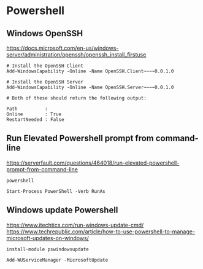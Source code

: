 # Powershell

## Windows OpenSSH

https://docs.microsoft.com/en-us/windows-server/administration/openssh/openssh_install_firstuse

```
# Install the OpenSSH Client
Add-WindowsCapability -Online -Name OpenSSH.Client~~~~0.0.1.0

# Install the OpenSSH Server
Add-WindowsCapability -Online -Name OpenSSH.Server~~~~0.0.1.0

# Both of these should return the following output:

Path          :
Online        : True
RestartNeeded : False
```

## Run Elevated Powershell prompt from command-line

https://serverfault.com/questions/464018/run-elevated-powershell-prompt-from-command-line

`powershell`

`Start-Process PowerShell -Verb RunAs`

## Windows update Powershell

https://www.itechtics.com/run-windows-update-cmd/
https://www.techrepublic.com/article/how-to-use-powershell-to-manage-microsoft-updates-on-windows/

`install-module pswindowsupdate`

`Add-WUServiceManager -MicrosoftUpdate`


